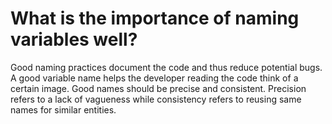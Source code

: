 # What is the importance of naming variables well?

Good naming practices document the code and thus reduce
potential bugs. A good variable name helps the developer reading
the code think of a certain image. Good names should be precise
and consistent. Precision refers to a lack of vagueness while
consistency refers to reusing same names for similar entities.
